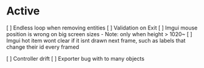 

# Active

[ ] Endless loop when removing entities
[ ] Validation on Exit
[ ] Imgui mouse position is wrong on big screen sizes - Note: only when height > 1020~
[ ] Imgui hot item wont clear if it isnt drawn next frame, such as labels that change their id every framed

[ ] Controller drift
[ ] Exporter bug with to many objects

